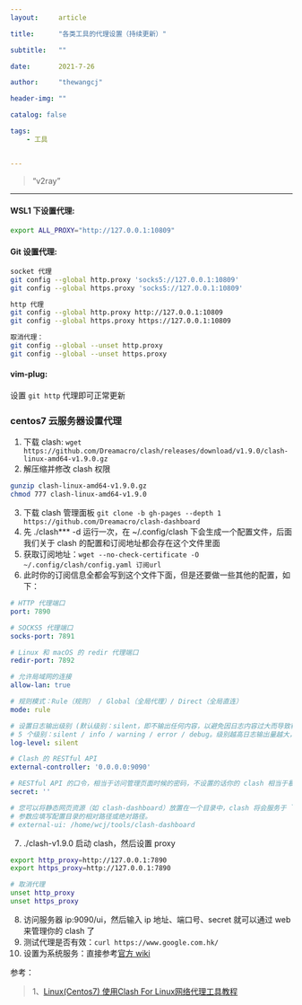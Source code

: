 ```yaml
---
layout:     article

title:      "各类工具的代理设置（持续更新）"

subtitle:   ""

date:       2021-7-26

author:     "thewangcj"

header-img: ""

catalog: false

tags:
    - 工具


---
```


> “v2ray”

------

<!--more-->

#### WSL1 下设置代理:
```sh
export ALL_PROXY="http://127.0.0.1:10809"
```

#### Git 设置代理:
```sh
socket 代理
git config --global http.proxy 'socks5://127.0.0.1:10809'
git config --global https.proxy 'socks5://127.0.0.1:10809'

http 代理
git config --global http.proxy http://127.0.0.1:10809
git config --global https.proxy https://127.0.0.1:10809

取消代理：
git config --global --unset http.proxy
git config --global --unset https.proxy
```

#### vim-plug:
设置 ```git http``` 代理即可正常更新

### centos7 云服务器设置代理
1. 下载 clash: ```wget https://github.com/Dreamacro/clash/releases/download/v1.9.0/clash-linux-amd64-v1.9.0.gz```
2. 解压缩并修改 clash 权限
```bash
gunzip clash-linux-amd64-v1.9.0.gz
chmod 777 clash-linux-amd64-v1.9.0
```
3. 下载 clash 管理面板 ```git clone -b gh-pages --depth 1 https://github.com/Dreamacro/clash-dashboard```
4. 先 ./clash*** -d 运行一次，在 ~/.config/clash 下会生成一个配置文件，后面我们关于 clash 的配置和订阅地址都会存在这个文件里面
5. 获取订阅地址：```wget --no-check-certificate -O ~/.config/clash/config.yaml 订阅url```
6. 此时你的订阅信息全都会写到这个文件下面，但是还要做一些其他的配置，如下：

```yaml
# HTTP 代理端口
port: 7890 

# SOCKS5 代理端口
socks-port: 7891 

# Linux 和 macOS 的 redir 代理端口
redir-port: 7892 

# 允许局域网的连接
allow-lan: true

# 规则模式：Rule（规则） / Global（全局代理）/ Direct（全局直连）
mode: rule

# 设置日志输出级别 (默认级别：silent，即不输出任何内容，以避免因日志内容过大而导致程序内存溢出）。
# 5 个级别：silent / info / warning / error / debug。级别越高日志输出量越大，越倾向于调试，若需要请自行开启。
log-level: silent

# Clash 的 RESTful API
external-controller: '0.0.0.0:9090'

# RESTful API 的口令，相当于访问管理页面时候的密码，不设置的话你的 clash 相当于暴露了一个服务在公网上而且是裸奔
secret: '' 

# 您可以将静态网页资源（如 clash-dashboard）放置在一个目录中，clash 将会服务于 `RESTful API/ui`
# 参数应填写配置目录的相对路径或绝对路径。
# external-ui: /home/wcj/tools/clash-dashboard
```
7. ./clash-v1.9.0 启动 clash，然后设置 proxy

```bash
export http_proxy=http://127.0.0.1:7890
export https_proxy=http://127.0.0.1:7890

# 取消代理
unset http_proxy
unset https_proxy
```
8. 访问服务器 ip:9090/ui，然后输入 ip 地址、端口号、secret 就可以通过 web 来管理你的 clash 了
9. 测试代理是否有效：```curl https://www.google.com.hk/```
10. 设置为系统服务：直接参考[官方 wiki](https://github.com/Dreamacro/clash/wiki/clash-as-a-daemon)

参考：
> 1、[Linux(Centos7) 使用Clash For Linux网络代理工具教程](https://199604.com/2001)